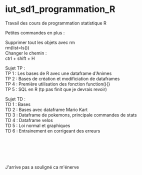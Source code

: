 # iut_sd1_programmation_R
Travail des cours de programmation statistique R<br>

Petites commandes en plus :<br>

Supprimer tout les objets avec rm<br>
rm(list=ls())<br>
Changer le chemin :<br>
ctrl + shift + H <br>

Sujet TP :<br>
TP 1 : Les bases de R avec une dataframe d'Animes <br>
TP 2 : Bases de création et modificiation de dataframes <br>
TP 4 : Première utilisation des fonction function(){} <br>
TP 5 : SQL en R (tp pas finit que je devrais revoir) <br>

Sujet TD : <br>
TD 1 : Bases <br>
TD 2 : Bases avec dataframe Mario Kart <br>
TD 3 : Dataframe de pokemons, principale commandes de stats <br>
TD 4 : Dataframe velos <br>
TD 5 : Loi normal et graphiques <br>
TD 6 : Entrainement en corrigeant des erreurs <br><br><br><br><br><br>



J'arrive pas a souligné ca m'énerve
